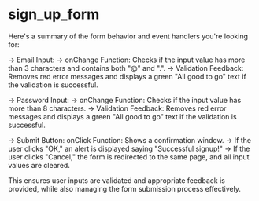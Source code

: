 # sign_up_form
Here's a summary of the form behavior and event handlers you're looking for:

  ->  Email Input:
        -> onChange Function: Checks if the input value has more than 3 characters and contains both "@" and ".".
        -> Validation Feedback: Removes red error messages and displays a green "All good to go" text if the validation is successful.

  ->  Password Input:
        -> onChange Function: Checks if the input value has more than 8 characters.
        -> Validation Feedback: Removes red error messages and displays a green "All good to go" text if the validation is successful.

  ->  Submit Button:
        onClick Function: Shows a confirmation window.
           -> If the user clicks "OK," an alert is displayed saying "Successful signup!"
           -> If the user clicks "Cancel," the form is redirected to the same page, and all input values are cleared.

This ensures user inputs are validated and appropriate feedback is provided, while also managing the form submission process effectively.
